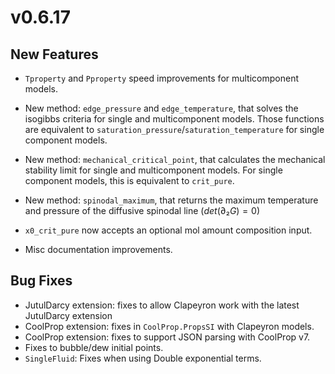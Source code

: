 # v0.6.17

## New Features

- `Tproperty` and `Pproperty` speed improvements for multicomponent models.
- New method: `edge_pressure` and `edge_temperature`, that solves the isogibbs criteria for single and multicomponent models. Those functions are equivalent to `saturation_pressure`/`saturation_temperature` for single component models.
- New method: `mechanical_critical_point`, that calculates the mechanical stability limit for single and multicomponent models. For single component models, this is equivalent to `crit_pure`.
- New method: `spinodal_maximum`, that returns the maximum temperature and pressure of the diffusive spinodal line ($det(∂₂G) = 0$)

- `x0_crit_pure` now accepts an optional mol amount composition input.
- Misc documentation improvements.

## Bug Fixes

- JutulDarcy extension: fixes to allow Clapeyron work with the latest JutulDarcy extension
- CoolProp extension: fixes in `CoolProp.PropsSI` with Clapeyron models.
- CoolProp extension: fixes to support JSON parsing with CoolProp v7.
- Fixes to bubble/dew initial points.
- `SingleFluid`: Fixes when using Double exponential terms.